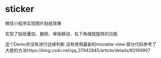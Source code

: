 # sticker
微信小程序实现图片贴纸效果

实现了贴纸叠加、删除、单指移动、右下角缩放旋转的功能

这个Demo并没有进行边缘判断
没有使用最新的movable-view
部分代码参考了大佬的方法https://blog.csdn.net/qq_37942845/article/details/80169907
